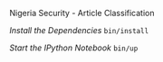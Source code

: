 Nigeria Security - Article Classification

_Install the Dependencies_
`bin/install`

_Start the IPython Notebook_
`bin/up`
